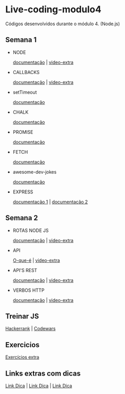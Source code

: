 # Live-coding-modulo4
Códigos desenvolvidos durante o módulo 4. (Node.js)

## Semana 1 
 - NODE

    [documentação](https://nodejs.org/pt-br/docs/) |
    [video-extra](https://youtu.be/vYekSMBCCiM)

 - CALLBACKS

    [documentação](https://developer.mozilla.org/pt-BR/docs/Glossary/Callback_function) |
    [video-extra](https://youtu.be/zUtqTM6_-PM)

 - setTimeout

    [documentação](https://developer.mozilla.org/en-US/docs/Web/API/setTimeout)
    
 - CHALK

    [documentação](https://www.npmjs.com/package/chalk)

 - PROMISE

    [documentação](https://developer.mozilla.org/pt-BR/docs/Web/JavaScript/Reference/Global_Objects/Promise)

 - FETCH

    [documentação](https://www.npmjs.com/package/node-fetch)

 - awesome-dev-jokes

    [documentação](https://www.npmjs.com/package/awesome-dev-jokes)

 - EXPRESS

    [documentação 1](http://expressjs.com/en/5x/api.html) |
    [documentação 2](https://www.npmjs.com/package/express)

## Semana 2

- ROTAS NODE JS

    [documentação](https://programandosolucoes.dev.br/2021/01/26/rotas-express-nodejs/) | 
    [video-extra](https://www.youtube.com/watch?v=UMI7kFwmAHo)

- API

    [O-que-é](https://www.techtudo.com.br/listas/2020/06/o-que-e-api-e-para-que-serve-cinco-perguntas-e-respostas.ghtml) |
    [video-extra](https://www.youtube.com/watch?v=vGuqKIRWosk)

- API'S REST

    [documentação](https://www.redhat.com/pt-br/topics/api/what-is-a-rest-api) | 
    [video-extra](https://www.youtube.com/watch?v=S7MduKwvVGk)
    
- VERBOS HTTP

    [documentação](https://www.devmedia.com.br/servicos-restful-verbos-http/37103) |
    [video-extra](https://www.youtube.com/watch?v=hwttZtWkXTk)


## Treinar JS

[Hackerrank](https://www.hackerrank.com/) |
[Codewars](https://www.codewars.com/)

## Exercicios

[Exercícios extra](https://www.mundojs.com.br/category/exercicios/)

## Links extras com dicas

[Link Dica](https://medium.com/womakerscode/10-dicas-para-se-tornar-ninja-em-javascript-31a963ad17a1) |
[Link Dica](https://blog.dbins.com.br/desafiando-os-seus-conhecimentos-de-javascript) | 
[Link Dica](https://desenvolvedor.expert/aprendendo-nodejs-42e7c30b8389)


